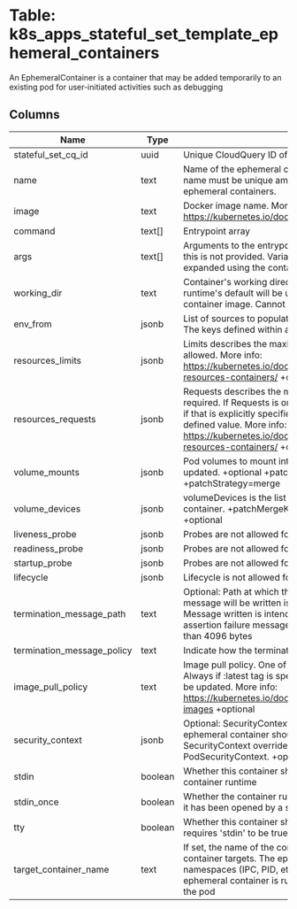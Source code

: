 
# Table: k8s_apps_stateful_set_template_ephemeral_containers
An EphemeralContainer is a container that may be added temporarily to an existing pod for user-initiated activities such as debugging
## Columns
| Name        | Type           | Description  |
| ------------- | ------------- | -----  |
|stateful_set_cq_id|uuid|Unique CloudQuery ID of k8s_apps_stateful_sets table (FK)|
|name|text|Name of the ephemeral container specified as a DNS_LABEL. This name must be unique among all containers, init containers and ephemeral containers.|
|image|text|Docker image name. More info: https://kubernetes.io/docs/concepts/containers/images|
|command|text[]|Entrypoint array|
|args|text[]|Arguments to the entrypoint. The docker image's CMD is used if this is not provided. Variable references $(VAR_NAME) are expanded using the container's environment|
|working_dir|text|Container's working directory. If not specified, the container runtime's default will be used, which might be configured in the container image. Cannot be updated. +optional|
|env_from|jsonb|List of sources to populate environment variables in the container. The keys defined within a source must be a C_IDENTIFIER|
|resources_limits|jsonb|Limits describes the maximum amount of compute resources allowed. More info: https://kubernetes.io/docs/concepts/configuration/manage-resources-containers/ +optional|
|resources_requests|jsonb|Requests describes the minimum amount of compute resources required. If Requests is omitted for a container, it defaults to Limits if that is explicitly specified, otherwise to an implementation-defined value. More info: https://kubernetes.io/docs/concepts/configuration/manage-resources-containers/ +optional|
|volume_mounts|jsonb|Pod volumes to mount into the container's filesystem. Cannot be updated. +optional +patchMergeKey=mountPath +patchStrategy=merge|
|volume_devices|jsonb|volumeDevices is the list of block devices to be used by the container. +patchMergeKey=devicePath +patchStrategy=merge +optional|
|liveness_probe|jsonb|Probes are not allowed for ephemeral containers. +optional|
|readiness_probe|jsonb|Probes are not allowed for ephemeral containers. +optional|
|startup_probe|jsonb|Probes are not allowed for ephemeral containers. +optional|
|lifecycle|jsonb|Lifecycle is not allowed for ephemeral containers. +optional|
|termination_message_path|text|Optional: Path at which the file to which the container's termination message will be written is mounted into the container's filesystem. Message written is intended to be brief final status, such as an assertion failure message. Will be truncated by the node if greater than 4096 bytes|
|termination_message_policy|text|Indicate how the termination message should be populated|
|image_pull_policy|text|Image pull policy. One of Always, Never, IfNotPresent. Defaults to Always if :latest tag is specified, or IfNotPresent otherwise. Cannot be updated. More info: https://kubernetes.io/docs/concepts/containers/images#updating-images +optional|
|security_context|jsonb|Optional: SecurityContext defines the security options the ephemeral container should be run with. If set, the fields of SecurityContext override the equivalent fields of PodSecurityContext. +optional|
|stdin|boolean|Whether this container should allocate a buffer for stdin in the container runtime|
|stdin_once|boolean|Whether the container runtime should close the stdin channel after it has been opened by a single attach|
|tty|boolean|Whether this container should allocate a TTY for itself, also requires 'stdin' to be true. Default is false. +optional|
|target_container_name|text|If set, the name of the container from PodSpec that this ephemeral container targets. The ephemeral container will be run in the namespaces (IPC, PID, etc) of this container. If not set then the ephemeral container is run in whatever namespaces are shared for the pod|
